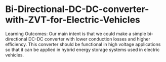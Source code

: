# Bi-Directional-DC-DC-converter-with-ZVT-for-Electric-Vehicles
Learning Outcomes:
Our main intent is that we could make a simple bi-directional DC-DC converter with lower conduction losses and higher efficiency.
This converter should be functional in high voltage applications so that it can be applied in hybrid energy storage systems used in electric vehicles.
